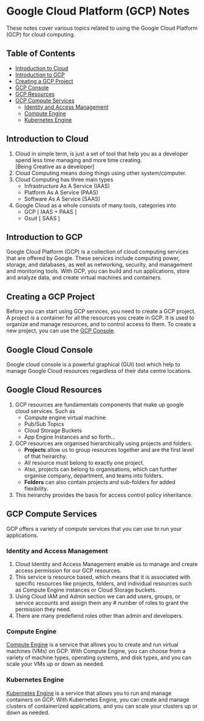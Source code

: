 # Google Cloud Platform (GCP) Notes

These notes cover various topics related to using the Google Cloud Platform (GCP) for cloud computing.

## Table of Contents

- [Introduction to Cloud](#introduction-to-cloud)
- [Introduction to GCP](#introduction-to-gcp)
- [Creating a GCP Project](#creating-a-gcp-project)
- [GCP Console](#google-cloud-console)
- [GCP Resources](#google-cloud-resources)
- [GCP Compute Services](#gcp-compute-services)
    - [Identity and Access Management](#identity-and-access-management)
    - [Compute Engine](#compute-engine)
    - [Kubernetes Engine](#kubernetes-engine)

## Introduction to Cloud

1. Cloud in simple term, is just a set of tool that help you as a developer spend less time managing and more time creating.  
[Being Creative as a developer]
2. Cloud Computing means doing things using other system/computer.  
3. Cloud Computing has three main types
    - Infrastructure As A Service (IAAS)
    - Platform As A Service (PAAS)
    - Software As A Service (SAAS)
4. Google Cloud as a whole consists of many tools, categories into
    - GCP [ IAAS + PAAS ]
    - Gsuit [ SAAS ]

## Introduction to GCP

Google Cloud Platform (GCP) is a collection of cloud computing services that are offered by Google. These services include computing power, storage, and databases, as well as networking, security, and management and monitoring tools. With GCP, you can build and run applications, store and analyze data, and create virtual machines and containers.

## Creating a GCP Project

Before you can start using GCP services, you need to create a GCP project. A project is a container for all the resources you create in GCP. It is used to organize and manage resources, and to control access to them. To create a new project, you can use the [GCP Console](https://console.cloud.google.com/).

## Google Cloud Console

Google cloud console is a powerful graphical (GUI) tool which help to manage Google Cloud resources regardless of their data centre locations.

## Google Cloud Resources

1. GCP resources are fundamentals components that make up google cloud services. Such as
    - Compute engine virtual machine
    - Pub/Sub Topics
    - Cloud Storage Buckets
    - App Engine Instances and so forth...
2. GCP resources are organised hierarchically using projects and folders.
    - **Projects** allow us to group resources together and are the first level of that heirarchy.
    - All resource must belong to exactly one project.
    - Also, projects can belong to organisations, which can further organise company, department, and teams into folders.
    - **Folders** can also contain projects and sub-folders for added flexibility.
3. This heirarchy provides the basis for access control policy inheritance.

## GCP Compute Services

GCP offers a variety of compute services that you can use to run your applications.

### Identity and Access Management

1. Cloud Identity and Access Management enable us to manage and create access permission for our GCP resources.
2. This service is resource based, which means that it is associated with specific resources like projects, folders, and individual resources such as Compute Engine instances or Cloud Storage buckets.
3. Using Cloud IAM and Admin section we can add users, groups, or service accounts and assign them any # number of roles to grant the permission they need.
4. There are many predefiend roles other than admin and developers.

### Compute Engine

[Compute Engine](https://cloud.google.com/compute/) is a service that allows you to create and run virtual machines (VMs) on GCP. With Compute Engine, you can choose from a variety of machine types, operating systems, and disk types, and you can scale your VMs up or down as needed.

### Kubernetes Engine

[Kubernetes Engine](https://cloud.google.com/kubernetes-engine/) is a service that allows you to run and manage containers on GCP. With Kubernetes Engine, you can create and manage clusters of containerized applications, and you can scale your clusters up or down as needed.
